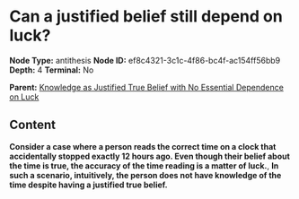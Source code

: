 # Can a justified belief still depend on luck?

**Node Type:** antithesis
**Node ID:** ef8c4321-3c1c-4f86-bc4f-ac154ff56bb9
**Depth:** 4
**Terminal:** No

**Parent:** [Knowledge as Justified True Belief with No Essential Dependence on Luck](knowledge-as-justified-true-belief-with-no-essential-dependence-on-luck-synthesis-22934d15-50bb-415b-bd2b-512619685682.md)

## Content

**Consider a case where a person reads the correct time on a clock that accidentally stopped exactly 12 hours ago. Even though their belief about the time is true, the accuracy of the time reading is a matter of luck.**, **In such a scenario, intuitively, the person does not have knowledge of the time despite having a justified true belief.**
